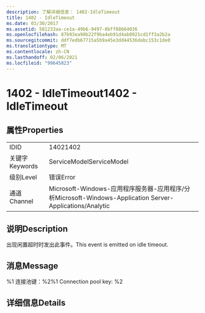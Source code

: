 ```yaml
---
description: 了解详细信息： 1402-IdleTimeout
title: 1402 - IdleTimeout
ms.date: 03/30/2017
ms.assetid: 581233aa-ce1a-49b6-9497-8bff88664036
ms.openlocfilehash: 87b93ea98b22f9ba4eb91d4ab8921cd1ff3a2b2a
ms.sourcegitcommit: ddf7edb67715a5b9a45e3dd44536dabc153c1de0
ms.translationtype: MT
ms.contentlocale: zh-CN
ms.lasthandoff: 02/06/2021
ms.locfileid: "99645823"
---
```

# <a name="1402---idletimeout"></a><span data-ttu-id="b2d7c-103">1402 - IdleTimeout</span><span class="sxs-lookup"><span data-stu-id="b2d7c-103">1402 - IdleTimeout</span></span>

## <a name="properties"></a><span data-ttu-id="b2d7c-104">属性</span><span class="sxs-lookup"><span data-stu-id="b2d7c-104">Properties</span></span>  
  
|||  
|-|-|  
|<span data-ttu-id="b2d7c-105">ID</span><span class="sxs-lookup"><span data-stu-id="b2d7c-105">ID</span></span>|<span data-ttu-id="b2d7c-106">1402</span><span class="sxs-lookup"><span data-stu-id="b2d7c-106">1402</span></span>|  
|<span data-ttu-id="b2d7c-107">关键字</span><span class="sxs-lookup"><span data-stu-id="b2d7c-107">Keywords</span></span>|<span data-ttu-id="b2d7c-108">ServiceModel</span><span class="sxs-lookup"><span data-stu-id="b2d7c-108">ServiceModel</span></span>|  
|<span data-ttu-id="b2d7c-109">级别</span><span class="sxs-lookup"><span data-stu-id="b2d7c-109">Level</span></span>|<span data-ttu-id="b2d7c-110">错误</span><span class="sxs-lookup"><span data-stu-id="b2d7c-110">Error</span></span>|  
|<span data-ttu-id="b2d7c-111">通道</span><span class="sxs-lookup"><span data-stu-id="b2d7c-111">Channel</span></span>|<span data-ttu-id="b2d7c-112">Microsoft-Windows-应用程序服务器-应用程序/分析</span><span class="sxs-lookup"><span data-stu-id="b2d7c-112">Microsoft-Windows-Application Server-Applications/Analytic</span></span>|  
  
## <a name="description"></a><span data-ttu-id="b2d7c-113">说明</span><span class="sxs-lookup"><span data-stu-id="b2d7c-113">Description</span></span>  

 <span data-ttu-id="b2d7c-114">出现闲置超时时发出此事件。</span><span class="sxs-lookup"><span data-stu-id="b2d7c-114">This event is emitted on idle timeout.</span></span>  
  
## <a name="message"></a><span data-ttu-id="b2d7c-115">消息</span><span class="sxs-lookup"><span data-stu-id="b2d7c-115">Message</span></span>  

 <span data-ttu-id="b2d7c-116">%1 连接池键：%2</span><span class="sxs-lookup"><span data-stu-id="b2d7c-116">%1 Connection pool key: %2</span></span>  
  
## <a name="details"></a><span data-ttu-id="b2d7c-117">详细信息</span><span class="sxs-lookup"><span data-stu-id="b2d7c-117">Details</span></span>
